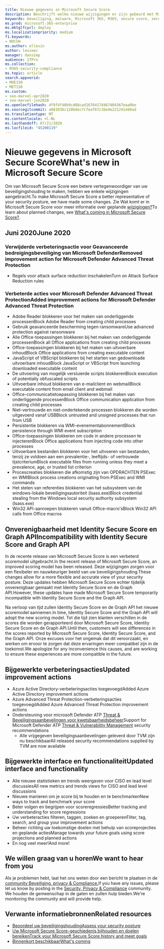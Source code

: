 ```yaml
---
title: Nieuwe gegevens in Microsoft Secure Score
description: Beschrijft welke nieuwe wijzigingen er zijn gebeurd met Microsoft Secure Score in het Microsoft 365-beveiligingscentrum.
keywords: beveiliging, malware, Microsoft 365, M365, secure score, security center, verbeteracties
ms.prod: microsoft-365-enterprise
ms.mktglfcycl: deploy
ms.localizationpriority: medium
f1.keywords:
- NOCSH
ms.author: ellevin
author: levinec
manager: dansimp
audience: ITPro
ms.collection:
- M365-security-compliance
ms.topic: article
search.appverid:
- MOE150
- MET150
ms.custom:
- seo-marvel-apr2020
- seo-marvel-jun2020
ms.openlocfilehash: 4f9f4f40b9cd88cad1676417d467d04367eaa0be
ms.sourcegitcommit: a08103bc120bdec7cfeaf67c1be4e221241e69ad
ms.translationtype: MT
ms.contentlocale: nl-NL
ms.lasthandoff: 07/21/2020
ms.locfileid: "45200119"
---
```

# <a name="whats-new-in-microsoft-secure-score"></a><span data-ttu-id="4c70b-104">Nieuwe gegevens in Microsoft Secure Score</span><span class="sxs-lookup"><span data-stu-id="4c70b-104">What's new in Microsoft Secure Score</span></span>

<span data-ttu-id="4c70b-105">Om van Microsoft Secure Score een betere vertegenwoordiger van uw beveiligingshouding te maken, hebben we enkele wijzigingen aangebracht.</span><span class="sxs-lookup"><span data-stu-id="4c70b-105">To make Microsoft Secure Score a better representative of your security posture, we have made some changes.</span></span> <span data-ttu-id="4c70b-106">Zie Wat komt er in Microsoft Secure Score voor meer informatie over geplande [wijzigingen?](microsoft-secure-score-whats-coming.md)</span><span class="sxs-lookup"><span data-stu-id="4c70b-106">To learn about planned changes, see [What's coming in Microsoft Secure Score?](microsoft-secure-score-whats-coming.md).</span></span>

## <a name="june-2020"></a><span data-ttu-id="4c70b-107">Juni 2020</span><span class="sxs-lookup"><span data-stu-id="4c70b-107">June 2020</span></span>

### <a name="removed-improvement-action-for-microsoft-defender-advanced-threat-protection"></a><span data-ttu-id="4c70b-108">Verwijderde verbeteringsactie voor Geavanceerde bedreigingsbeveiliging van Microsoft Defender</span><span class="sxs-lookup"><span data-stu-id="4c70b-108">Removed improvement action for Microsoft Defender Advanced Threat Protection</span></span>

* <span data-ttu-id="4c70b-109">Regels voor attack surface reduction inschakelen</span><span class="sxs-lookup"><span data-stu-id="4c70b-109">Turn on Attack Surface Reduction rules</span></span>

### <a name="added-improvement-actions-for-microsoft-defender-advanced-threat-protection"></a><span data-ttu-id="4c70b-110">Verbeterde acties voor Microsoft Defender Advanced Threat Protection</span><span class="sxs-lookup"><span data-stu-id="4c70b-110">Added improvement actions for Microsoft Defender Advanced Threat Protection</span></span>

* <span data-ttu-id="4c70b-111">Adobe Reader blokkeren voor het maken van onderliggende processen</span><span class="sxs-lookup"><span data-stu-id="4c70b-111">Block Adobe Reader from creating child processes</span></span>
* <span data-ttu-id="4c70b-112">Gebruik geavanceerde bescherming tegen ransomware</span><span class="sxs-lookup"><span data-stu-id="4c70b-112">Use advanced protection against ransomware</span></span>
* <span data-ttu-id="4c70b-113">Alle Office-toepassingen blokkeren bij het maken van onderliggende processen</span><span class="sxs-lookup"><span data-stu-id="4c70b-113">Block all Office applications from creating child processes</span></span>
* <span data-ttu-id="4c70b-114">Office-toepassingen blokkeren bij het maken van uitvoerbare inhoud</span><span class="sxs-lookup"><span data-stu-id="4c70b-114">Block Office applications from creating executable content</span></span>
* <span data-ttu-id="4c70b-115">JavaScript of VBScript blokkeren bij het starten van gedownloade uitvoerbare inhoud</span><span class="sxs-lookup"><span data-stu-id="4c70b-115">Block JavaScript or VBScript from launching downloaded executable content</span></span>
* <span data-ttu-id="4c70b-116">De uitvoering van mogelijk versluierde scripts blokkeren</span><span class="sxs-lookup"><span data-stu-id="4c70b-116">Block execution of potentially obfuscated scripts</span></span>
* <span data-ttu-id="4c70b-117">Uitvoerbare inhoud blokkeren van e-mailclient en webmail</span><span class="sxs-lookup"><span data-stu-id="4c70b-117">Block executable content from email client and webmail</span></span>
* <span data-ttu-id="4c70b-118">Office-communicatietoepassing blokkeren bij het maken van onderliggende processen</span><span class="sxs-lookup"><span data-stu-id="4c70b-118">Block Office communication application from creating child processes</span></span>
* <span data-ttu-id="4c70b-119">Niet-vertrouwde en niet-ondertekende processen blokkeren die worden uitgevoerd vanaf USB</span><span class="sxs-lookup"><span data-stu-id="4c70b-119">Block untrusted and unsigned processes that run from USB</span></span>
* <span data-ttu-id="4c70b-120">Persistentie blokkeren via WMI-evenementabonnement</span><span class="sxs-lookup"><span data-stu-id="4c70b-120">Block persistence through WMI event subscription</span></span>
* <span data-ttu-id="4c70b-121">Office-toepassingen blokkeren om code in andere processen te injecteren</span><span class="sxs-lookup"><span data-stu-id="4c70b-121">Block Office applications from injecting code into other processes</span></span>
* <span data-ttu-id="4c70b-122">Uitvoerbare bestanden blokkeren voor het uitvoeren van bestanden, tenzij ze voldoen aan een prevalentie-, leeftijds- of vertrouwde lijstcriterium</span><span class="sxs-lookup"><span data-stu-id="4c70b-122">Block executable files from running unless they meet a prevalence, age, or trusted list criterion</span></span>
* <span data-ttu-id="4c70b-123">Procescreaties blokkeren die afkomstig zijn van OPDRACHTEN PSExec en WMI</span><span class="sxs-lookup"><span data-stu-id="4c70b-123">Block process creations originating from PSExec and WMI commands</span></span>
* <span data-ttu-id="4c70b-124">Het stelen van referenties blokkeren van het subsysteem van de windows-lokale beveiligingsautoriteit (lsass.exe)</span><span class="sxs-lookup"><span data-stu-id="4c70b-124">Block credential stealing from the Windows local security authority subsystem (lsass.exe)</span></span>
* <span data-ttu-id="4c70b-125">Win32 API-aanroepen blokkeren vanuit Office-macro's</span><span class="sxs-lookup"><span data-stu-id="4c70b-125">Block Win32 API calls from Office macros</span></span>

## <a name="incompatibility-with-identity-secure-score-and-graph-api"></a><span data-ttu-id="4c70b-126">Onverenigbaarheid met Identity Secure Score en Graph API</span><span class="sxs-lookup"><span data-stu-id="4c70b-126">Incompatibility with Identity Secure Score and Graph API</span></span>

<span data-ttu-id="4c70b-127">In de recente release van Microsoft Secure Score is een verbeterd scoremodel uitgebracht.</span><span class="sxs-lookup"><span data-stu-id="4c70b-127">In the recent release of Microsoft Secure Score, an improved scoring model has been released.</span></span> <span data-ttu-id="4c70b-128">Deze wijzigingen zorgen voor een flexibeler en nauwkeuriger beeld van uw beveiligingshouding.</span><span class="sxs-lookup"><span data-stu-id="4c70b-128">These changes allow for a more flexible and accurate view of your security posture.</span></span> <span data-ttu-id="4c70b-129">Deze updates hebben Microsoft Secure Score echter tijdelijk onverenigbaar gemaakt met Identity Secure Score en de Graph API.</span><span class="sxs-lookup"><span data-stu-id="4c70b-129">However, these updates have made Microsoft Secure Score temporarily incompatible with Identity Secure Score and the Graph API.</span></span>

<span data-ttu-id="4c70b-130">Na verloop van tijd zullen Identity Secure Score en de Graph API het nieuwe scoremodel aannemen.</span><span class="sxs-lookup"><span data-stu-id="4c70b-130">In time, Identity Secure Score and the Graph API will adopt the new scoring model.</span></span> <span data-ttu-id="4c70b-131">Tot die tijd zien klanten verschillen in de scores die worden gerapporteerd door Microsoft Secure Score, Identity Secure Score en de Graph API.</span><span class="sxs-lookup"><span data-stu-id="4c70b-131">Until then, customers will see differences in the scores reported by Microsoft Secure Score, Identity Secure Score, and the Graph API.</span></span> <span data-ttu-id="4c70b-132">Onze excuses voor het ongemak dat dit veroorzaakt, en werken om ervoor te zorgen dat deze ervaringen meer compatibel zijn in de toekomst.</span><span class="sxs-lookup"><span data-stu-id="4c70b-132">We apologize for any inconvenience this causes, and are working to ensure these experiences are more compatible in the future.</span></span>

## <a name="updated-improvement-actions"></a><span data-ttu-id="4c70b-133">Bijgewerkte verbeteringsacties</span><span class="sxs-lookup"><span data-stu-id="4c70b-133">Updated improvement actions</span></span>

- <span data-ttu-id="4c70b-134">Azure Active Directory-verbeteringsacties toegevoegd</span><span class="sxs-lookup"><span data-stu-id="4c70b-134">Added Azure Active Directory improvement actions</span></span>
- <span data-ttu-id="4c70b-135">Azure Advanced Threat Protection-verbeteringsacties toegevoegd</span><span class="sxs-lookup"><span data-stu-id="4c70b-135">Added Azure Advanced Threat Protection improvement actions</span></span>
- <span data-ttu-id="4c70b-136">Ondersteuning voor microsoft Defender ATP [Threat & Beveiligingsaanbevelingen voor kwetsbaarheidsbeheer](https://docs.microsoft.com/windows/security/threat-protection/microsoft-defender-atp/next-gen-threat-and-vuln-mgt)</span><span class="sxs-lookup"><span data-stu-id="4c70b-136">Support for Microsoft Defender ATP [Threat & Vulnerability Management](https://docs.microsoft.com/windows/security/threat-protection/microsoft-defender-atp/next-gen-threat-and-vuln-mgt) security recommendations</span></span>
    - <span data-ttu-id="4c70b-137">Alle vrijgegeven beveiligingsaanbevelingen geleverd door TVM zijn nu beschikbaar</span><span class="sxs-lookup"><span data-stu-id="4c70b-137">All released security recommendations supplied by TVM are now available</span></span>

## <a name="updated-interface-and-functionality"></a><span data-ttu-id="4c70b-138">Bijgewerkte interface en functionaliteit</span><span class="sxs-lookup"><span data-stu-id="4c70b-138">Updated interface and functionality</span></span>

* <span data-ttu-id="4c70b-139">Alle nieuwe statistieken en trends weergaven voor CISO en lead level discussies</span><span class="sxs-lookup"><span data-stu-id="4c70b-139">All new metrics and trends views for CISO and lead level discussions</span></span>
* <span data-ttu-id="4c70b-140">Nieuwe manieren om je score bij te houden en te benchmarken</span><span class="sxs-lookup"><span data-stu-id="4c70b-140">New ways to track and benchmark your score</span></span>
* <span data-ttu-id="4c70b-141">Beter volgen en begrijpen voor scoreregressies</span><span class="sxs-lookup"><span data-stu-id="4c70b-141">Better tracking and understanding for score regressions</span></span>
* <span data-ttu-id="4c70b-142">Uw verbeteracties filteren, taggen, zoeken en groeperen</span><span class="sxs-lookup"><span data-stu-id="4c70b-142">Filter, tag, search, and group your improvement actions</span></span>
* <span data-ttu-id="4c70b-143">Beheer richting uw toekomstige doelen met behulp van scoreprojecties en geplande acties</span><span class="sxs-lookup"><span data-stu-id="4c70b-143">Manage towards your future goals using score projections and planned actions</span></span>
* <span data-ttu-id="4c70b-144">En nog veel meer!</span><span class="sxs-lookup"><span data-stu-id="4c70b-144">And more!</span></span>

## <a name="we-want-to-hear-from-you"></a><span data-ttu-id="4c70b-145">We willen graag van u horen</span><span class="sxs-lookup"><span data-stu-id="4c70b-145">We want to hear from you</span></span>

<span data-ttu-id="4c70b-146">Als je problemen hebt, laat het ons weten door een bericht te plaatsen in de [community Beveiliging, privacy & Compliance.](https://techcommunity.microsoft.com/t5/Security-Privacy-Compliance/bd-p/security_privacy)</span><span class="sxs-lookup"><span data-stu-id="4c70b-146">If you have any issues, please let us know by posting in the [Security, Privacy & Compliance](https://techcommunity.microsoft.com/t5/Security-Privacy-Compliance/bd-p/security_privacy) community.</span></span> <span data-ttu-id="4c70b-147">We houden de gemeenschap in de gaten en zullen hulp bieden.</span><span class="sxs-lookup"><span data-stu-id="4c70b-147">We're monitoring the community and will provide help.</span></span>

## <a name="related-resources"></a><span data-ttu-id="4c70b-148">Verwante informatiebronnen</span><span class="sxs-lookup"><span data-stu-id="4c70b-148">Related resources</span></span>

- [<span data-ttu-id="4c70b-149">Beoordeel uw beveiligingshouding</span><span class="sxs-lookup"><span data-stu-id="4c70b-149">Assess your security posture</span></span>](microsoft-secure-score-improvement-actions.md)
- [<span data-ttu-id="4c70b-150">Uw Microsoft Secure Score-geschiedenis bijhouden en doelen bereiken</span><span class="sxs-lookup"><span data-stu-id="4c70b-150">Track your Microsoft Secure Score history and meet goals</span></span>](microsoft-secure-score-history-metrics-trends.md)
- [<span data-ttu-id="4c70b-151">Binnenkort beschikbaar</span><span class="sxs-lookup"><span data-stu-id="4c70b-151">What's coming</span></span>](microsoft-secure-score-whats-coming.md)
